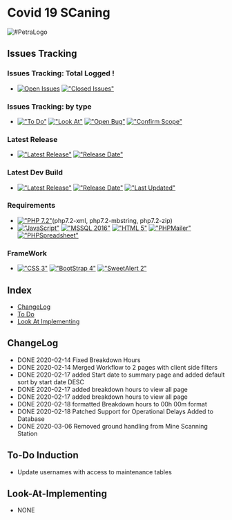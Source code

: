 # Covid 19 SCaning
<img src="https://github.com/HermanRas/Covid19Scanning/blob/master/img/Logo.jpg" alt="#PetraLogo">

## Issues Tracking
### Issues Tracking: Total Logged !
 - [![Open Issues](https://img.shields.io/github/issues/HermanRas/Covid19Scanning.svg)](https://github.com/HermanRas/Covid19Scanning/issues)
[!["Closed Issues"](https://img.shields.io/github/issues-closed/HermanRas/Covid19Scanning.svg?style=flat-square)](https://github.com/HermanRas/Covid19Scanning/issues)
### Issues Tracking: by type
 - [!["To Do"](https://img.shields.io/github/issues/HermanRas/Covid19Scanning/help%20wanted.svg)](https://github.com/HermanRas/Covid19Scanning/labels/help%20wanted)
[!["Look At"](https://img.shields.io/github/issues/HermanRas/Covid19Scanning/enhancement.svg)](https://github.com/HermanRas/Covid19Scanning/labels/enhancement)
[!["Open Bug"](https://img.shields.io/github/issues/HermanRas/Covid19Scanning/bug.svg)](https://github.com/HermanRas/Covid19Scanning/labels/bug)
[!["Confirm Scope"](https://img.shields.io/github/issues/HermanRas/Covid19Scanning/question.svg)](https://github.com/HermanRas/Covid19Scanning/labels/question)

### Latest Release
 - [!["Latest Release"](https://img.shields.io/github/release/HermanRas/Covid19Scanning.svg)](https://github.com/HermanRas/Covid19Scanning/releases)
[!["Release Date"](https://img.shields.io/github/release-date/HermanRas/Covid19Scanning.svg)](https://github.com/HermanRas/Covid19Scanning/releases)

### Latest Dev Build
 - [!["Latest Release"](https://img.shields.io/github/release-pre/HermanRas/Covid19Scanning.svg)](https://github.com/HermanRas/Covid19Scanning/releases)
[!["Release Date"](https://img.shields.io/github/release-date-pre/HermanRas/Covid19Scanning.svg)](https://github.com/HermanRas/Covid19Scanning/releases)
[!["Last Updated"](https://img.shields.io/github/last-commit/HermanRas/Covid19Scanning.svg)](https://github.com/HermanRas/Covid19Scanning/releases)

### Requirements
 - [!["PHP 7.2"](https://img.shields.io/badge/PHP-7.2%5E-blue.svg)](https://www.php.net/)(php7.2-xml, php7.2-mbstring, php7.2-zip)
 - [!["JavaScript"](https://img.shields.io/badge/JavaScript-1.8%5E-blue.svg)](https://developer.mozilla.org/en-US/docs/Web/JavaScript)
[!["MSSQL 2016"](https://img.shields.io/badge/MSSQL-2016%5E-blue.svg)](https://www.microsoft.com/en-us/sql-server/sql-server-downloads)
[!["HTML 5"](https://img.shields.io/badge/HTML-5-blue.svg)](https://html5test.com/results/desktop.html)
[!["PHPMailer"](https://img.shields.io/badge/PHPMailer-6.0%5E-blue.svg)](https://github.com/PHPMailer/PHPMailer)
[!["PHPSpreadsheet"](https://img.shields.io/badge/PHPSpreadsheet-5.6%5E-blue.svg)](https://phpspreadsheet.readthedocs.io/en/latest/)


### FrameWork 
 - [!["CSS 3"](https://img.shields.io/badge/CSS-3-blue.svg)](http://www.css3.info/)
[!["BootStrap 4"](https://img.shields.io/badge/BootStrap-4-blue.svg)](https://getbootstrap.com/docs/4.0/getting-started/introduction/)
[!["SweetAlert 2"](https://img.shields.io/badge/SweetAlert-2-blue.svg)](https://sweetalert2.github.io/#download)

## Index
- [ChangeLog](#changelog)
- [To Do](#to-do)
- [Look At Implementing](#look-at-implementing)


## ChangeLog
- DONE 2020-02-14 Fixed Breakdown Hours
- DONE 2020-02-14 Merged Workflow to 2 pages with client side filters
- DONE 2020-02-17 added Start date to summary page and added default sort by start date DESC
- DONE 2020-02-17 added breakdown hours to view all page
- DONE 2020-02-17 added breakdown hours to view all page
- DONE 2020-02-18 formatted Breakdown hours to 00h 00m format
- DONE 2020-02-18 Patched Support for Operational Delays Added to Database
- DONE 2020-03-06 Removed ground handling from Mine Scanning Station

## To-Do Induction
- Update usernames with access to maintenance tables

## Look-At-Implementing
- NONE
